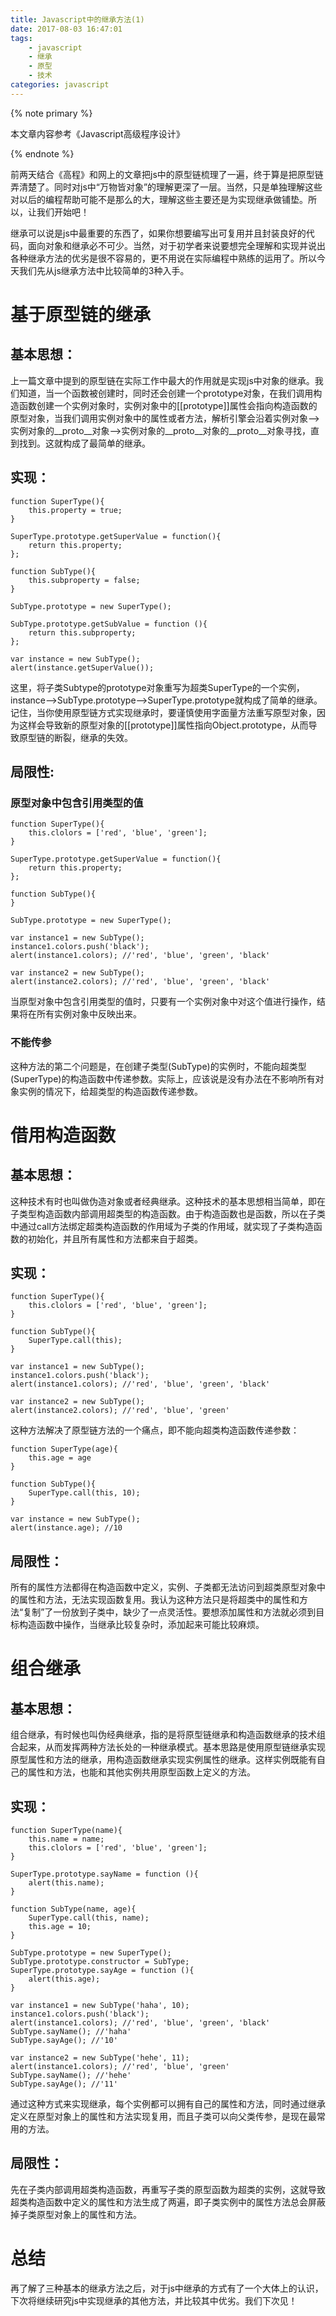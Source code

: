 ```yaml
---
title: Javascript中的继承方法(1)
date: 2017-08-03 16:47:01
tags:
	- javascript
	- 继承
	- 原型
	- 技术
categories: javascript
---
```


{% note primary %}

本文章内容参考《Javascript高级程序设计》

{% endnote %}

前两天结合《高程》和网上的文章把js中的原型链梳理了一遍，终于算是把原型链弄清楚了。同时对js中“万物皆对象”的理解更深了一层。当然，只是单独理解这些对以后的编程帮助可能不是那么的大，理解这些主要还是为实现继承做铺垫。所以，让我们开始吧！

继承可以说是js中最重要的东西了，如果你想要编写出可复用并且封装良好的代码，面向对象和继承必不可少。当然，对于初学者来说要想完全理解和实现并说出各种继承方法的优劣是很不容易的，更不用说在实际编程中熟练的运用了。所以今天我们先从js继承方法中比较简单的3种入手。

<!-- more -->

# 基于原型链的继承

## 基本思想：

上一篇文章中提到的原型链在实际工作中最大的作用就是实现js中对象的继承。我们知道，当一个函数被创建时，同时还会创建一个prototype对象，在我们调用构造函数创建一个实例对象时，实例对象中的\[[prototype]]属性会指向构造函数的原型对象，当我们调用实例对象中的属性或者方法，解析引擎会沿着实例对象——>实例对象的\__proto\__对象——>实例对象的\__proto\__对象的\__proto\__对象寻找，直到找到。这就构成了最简单的继承。

## 实现：

```
function SuperType(){
	this.property = true;
}

SuperType.prototype.getSuperValue = function(){
	return this.property;
};

function SubType(){
	this.subproperty = false;
}

SubType.prototype = new SuperType();

SubType.prototype.getSubValue = function (){
	return this.subproperty;
};

var instance = new SubType();
alert(instance.getSuperValue());
```

这里，将子类Subtype的prototype对象重写为超类SuperType的一个实例，instance——>SubType.prototype——>SuperType.prototype就构成了简单的继承。记住，当你使用原型链方式实现继承时，要谨慎使用字面量方法重写原型对象，因为这样会导致新的原型对象的\[[prototype]]属性指向Object.prototype，从而导致原型链的断裂，继承的失效。

## 局限性:

### 原型对象中包含引用类型的值

```
function SuperType(){
	this.clolors = ['red', 'blue', 'green'];
}

SuperType.prototype.getSuperValue = function(){
	return this.property;
};

function SubType(){
}

SubType.prototype = new SuperType();

var instance1 = new SubType();
instance1.colors.push('black');
alert(instance1.colors); //'red', 'blue', 'green', 'black'

var instance2 = new SubType();
alert(instance2.colors); //'red', 'blue', 'green', 'black'
```

当原型对象中包含引用类型的值时，只要有一个实例对象中对这个值进行操作，结果将在所有实例对象中反映出来。

### 不能传参

这种方法的第二个问题是，在创建子类型(SubType)的实例时，不能向超类型(SuperType)的构造函数中传递参数。实际上，应该说是没有办法在不影响所有对象实例的情况下，给超类型的构造函数传递参数。

# 借用构造函数

## 基本思想：

这种技术有时也叫做伪造对象或者经典继承。这种技术的基本思想相当简单，即在子类型构造函数内部调用超类型的构造函数。由于构造函数也是函数，所以在子类中通过call方法绑定超类构造函数的作用域为子类的作用域，就实现了子类构造函数的初始化，并且所有属性和方法都来自于超类。

## 实现：

```
function SuperType(){
	this.clolors = ['red', 'blue', 'green'];
}

function SubType(){
	SuperType.call(this);
}

var instance1 = new SubType();
instance1.colors.push('black');
alert(instance1.colors); //'red', 'blue', 'green', 'black'

var instance2 = new SubType();
alert(instance2.colors); //'red', 'blue', 'green'
```

这种方法解决了原型链方法的一个痛点，即不能向超类构造函数传递参数：

```
function SuperType(age){
	this.age = age
}

function SubType(){
	SuperType.call(this, 10);
}

var instance = new SubType();
alert(instance.age); //10
```

## 局限性：

所有的属性方法都得在构造函数中定义，实例、子类都无法访问到超类原型对象中的属性和方法，无法实现函数复用。我认为这种方法只是将超类中的属性和方法“复制”了一份放到子类中，缺少了一点灵活性。要想添加属性和方法就必须到目标构造函数中操作，当继承比较复杂时，添加起来可能比较麻烦。

# 组合继承

## 基本思想：

组合继承，有时候也叫伪经典继承，指的是将原型链继承和构造函数继承的技术组合起来，从而发挥两种方法长处的一种继承模式。基本思路是使用原型链继承实现原型属性和方法的继承，用构造函数继承实现实例属性的继承。这样实例既能有自己的属性和方法，也能和其他实例共用原型函数上定义的方法。

## 实现：

```
function SuperType(name){
	this.name = name;
	this.clolors = ['red', 'blue', 'green'];
}

SuperType.prototype.sayName = function (){
	alert(this.name);
}

function SubType(name, age){
	SuperType.call(this, name);
	this.age = 10;
}

SubType.prototype = new SuperType();
SubType.prototype.constructor = SubType;
SuperType.prototype.sayAge = function (){
	alert(this.age);
}

var instance1 = new SubType('haha', 10);
instance1.colors.push('black');
alert(instance1.colors); //'red', 'blue', 'green', 'black'
SubType.sayName(); //'haha'
SubType.sayAge(); //'10'

var instance2 = new SubType('hehe', 11);
alert(instance1.colors); //'red', 'blue', 'green'
SubType.sayName(); //'hehe'
SubType.sayAge(); //'11'
```

通过这种方式来实现继承，每个实例都可以拥有自己的属性和方法，同时通过继承定义在原型对象上的属性和方法实现复用，而且子类可以向父类传参，是现在最常用的方法。

## 局限性：

先在子类内部调用超类构造函数，再重写子类的原型函数为超类的实例，这就导致超类构造函数中定义的属性和方法生成了两遍，即子类实例中的属性方法总会屏蔽掉子类原型对象上的属性和方法。

# 总结

再了解了三种基本的继承方法之后，对于js中继承的方式有了一个大体上的认识，下次将继续研究js中实现继承的其他方法，并比较其中优劣。我们下次见！
